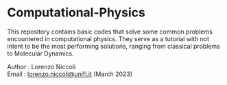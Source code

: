 # Computational-Physics
This repository contains basic codes that solve some common problems encountered in computational physics. 
They serve as a tutorial with not intent to be the most performing solutions, ranging from classical problems to Molecular Dynamics.

Author : Lorenzo Niccoli                                                                                                                                   
Email  : lorenzo.niccoli@unifi.it (March 2023)
